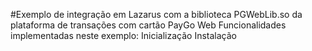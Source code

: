 #Exemplo de integração em Lazarus com a biblioteca PGWebLib.so da plataforma de transações com cartão PayGo Web
Funcionalidades implementadas neste exemplo:
Inicialização
Instalação
